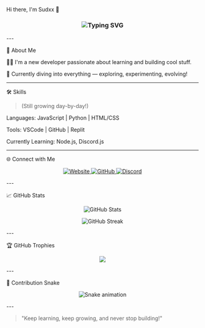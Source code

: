 Hi there, I'm Sudxx 👋

<h3 align="center">
  <img src="https://readme-typing-svg.herokuapp.com?font=Fira+Code&size=24&pause=1000&center=true&vCenter=true&multiline=true&width=435&lines=New+Developer;Always+Learning+Something+New!" alt="Typing SVG" />
</h3>
---

🚀 About Me

🧑‍💻 I'm a new developer passionate about learning and building cool stuff.

🌱 Currently diving into everything — exploring, experimenting, evolving!



---

🛠️ Skills

> (Still growing day-by-day!)



Languages: JavaScript | Python | HTML/CSS

Tools: VSCode | GitHub | Replit

Currently Learning: Node.js, Discord.js



---

🌐 Connect with Me

<p align="center">
  <a href="https://top.gg/bot/833248024326963201" target="_blank">
    <img alt="Website" src="https://img.shields.io/badge/Website-Top.gg-blue?style=for-the-badge&logo=google-chrome" />
  </a>
  <a href="https://github.com/ShinoyFroster" target="_blank">
    <img alt="GitHub" src="https://img.shields.io/badge/GitHub-ShinoyFroster-black?style=for-the-badge&logo=github" />
  </a>
  <a href="https://discord.com/users/659644949658075156" target="_blank">
    <img alt="Discord" src="https://img.shields.io/badge/Discord-Sudxx%230001-5865F2?style=for-the-badge&logo=discord&logoColor=white" />
  </a>
</p>
---

📈 GitHub Stats

<p align="center">
  <img src="https://github-readme-stats.vercel.app/api?username=ShinoyFroster&show_icons=true&theme=radical" alt="GitHub Stats" />
</p><p align="center">
  <img src="https://github-readme-streak-stats.herokuapp.com/?user=ShinoyFroster&theme=radical" alt="GitHub Streak" />
</p>
---

🏆 GitHub Trophies

<p align="center">
  <img src="https://github-profile-trophy.vercel.app/?username=ShinoyFroster&theme=radical&no-frame=true&no-bg=true&margin-w=4" />
</p>
---

🐍 Contribution Snake

<p align="center">
  <img src="https://raw.githubusercontent.com/TheSudxx/TheSudxx/output/github-contribution-grid-snake.svg" alt="Snake animation" />
</p>
---

> "Keep learning, keep growing, and never stop building!"
